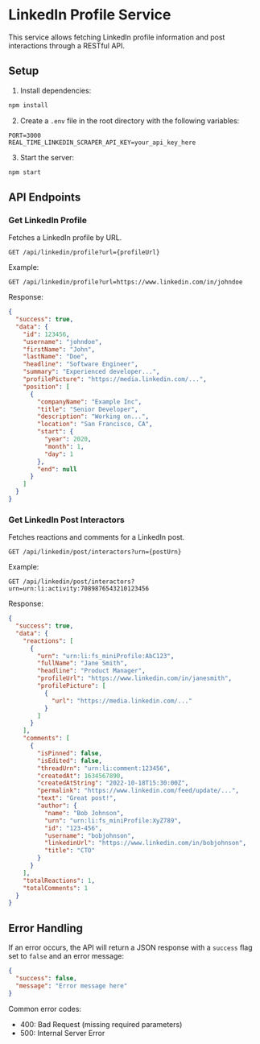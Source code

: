 # LinkedIn Profile Service

This service allows fetching LinkedIn profile information and post interactions through a RESTful API.

## Setup

1. Install dependencies:

```bash
npm install
```

2. Create a `.env` file in the root directory with the following variables:

```
PORT=3000
REAL_TIME_LINKEDIN_SCRAPER_API_KEY=your_api_key_here
```

3. Start the server:

```bash
npm start
```

## API Endpoints

### Get LinkedIn Profile

Fetches a LinkedIn profile by URL.

```
GET /api/linkedin/profile?url={profileUrl}
```

Example:

```
GET /api/linkedin/profile?url=https://www.linkedin.com/in/johndoe
```

Response:

```json
{
  "success": true,
  "data": {
    "id": 123456,
    "username": "johndoe",
    "firstName": "John",
    "lastName": "Doe",
    "headline": "Software Engineer",
    "summary": "Experienced developer...",
    "profilePicture": "https://media.linkedin.com/...",
    "position": [
      {
        "companyName": "Example Inc",
        "title": "Senior Developer",
        "description": "Working on...",
        "location": "San Francisco, CA",
        "start": {
          "year": 2020,
          "month": 1,
          "day": 1
        },
        "end": null
      }
    ]
  }
}
```

### Get LinkedIn Post Interactors

Fetches reactions and comments for a LinkedIn post.

```
GET /api/linkedin/post/interactors?urn={postUrn}
```

Example:

```
GET /api/linkedin/post/interactors?urn=urn:li:activity:7089876543210123456
```

Response:

```json
{
  "success": true,
  "data": {
    "reactions": [
      {
        "urn": "urn:li:fs_miniProfile:AbC123",
        "fullName": "Jane Smith",
        "headline": "Product Manager",
        "profileUrl": "https://www.linkedin.com/in/janesmith",
        "profilePicture": [
          {
            "url": "https://media.linkedin.com/..."
          }
        ]
      }
    ],
    "comments": [
      {
        "isPinned": false,
        "isEdited": false,
        "threadUrn": "urn:li:comment:123456",
        "createdAt": 1634567890,
        "createdAtString": "2022-10-18T15:30:00Z",
        "permalink": "https://www.linkedin.com/feed/update/...",
        "text": "Great post!",
        "author": {
          "name": "Bob Johnson",
          "urn": "urn:li:fs_miniProfile:XyZ789",
          "id": "123-456",
          "username": "bobjohnson",
          "linkedinUrl": "https://www.linkedin.com/in/bobjohnson",
          "title": "CTO"
        }
      }
    ],
    "totalReactions": 1,
    "totalComments": 1
  }
}
```

## Error Handling

If an error occurs, the API will return a JSON response with a `success` flag set to `false` and an error message:

```json
{
  "success": false,
  "message": "Error message here"
}
```

Common error codes:

- 400: Bad Request (missing required parameters)
- 500: Internal Server Error
